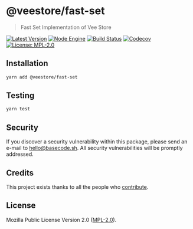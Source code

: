 # @veestore/fast-set

> Fast Set Implementation of Vee Store

[![Latest Version](https://badgen.now.sh/npm/v/@veestore/fast-set)](https://www.npmjs.com/package/@veestore/fast-set)
[![Node Engine](https://badgen.now.sh/npm/node/@veestore/fast-set)](https://www.npmjs.com/package/@veestore/fast-set)
[![Build Status](https://badgen.now.sh/circleci/github/veestore/fast-set)](https://circleci.com/gh/veestore/fast-set)
[![Codecov](https://badgen.now.sh/codecov/c/github/veestore/fast-set)](https://codecov.io/gh/veestore/fast-set)
[![License: MPL-2.0](https://badgen.now.sh/badge/license/MPL-2.0/green)](https://mozilla.org/MPL/2.0/)

## Installation

```bash
yarn add @veestore/fast-set
```

## Testing

```bash
yarn test
```

## Security

If you discover a security vulnerability within this package, please send an e-mail to hello@basecode.sh. All security vulnerabilities will be promptly addressed.

## Credits

This project exists thanks to all the people who [contribute](../../contributors).

## License

Mozilla Public License Version 2.0 ([MPL-2.0](./LICENSE)).
